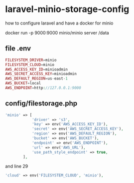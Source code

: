 # laravel-minio-storage-config
how to configure laravel and have a docker for minio


docker run -p 9000:9000 minio/minio server /data

## file .env
```php
FILESYSTEM_DRIVER=minio
FILESYSTEM_CLOUD=minio
AWS_ACCESS_KEY_ID=minioadmin
AWS_SECRET_ACCESS_KEY=minioadmin
AWS_DEFAULT_REGION=us-east-1
AWS_BUCKET=local
AWS_ENDPOINT=http://127.0.0.1:9000
```

## config/filestorage.php
```php
'minio' => [
            'driver' => 's3',
            'key' => env('AWS_ACCESS_KEY_ID'),
            'secret' => env('AWS_SECRET_ACCESS_KEY'),
            'region' => env('AWS_DEFAULT_REGION'),
            'bucket' => env('AWS_BUCKET'),
            'endpoint' => env('AWS_ENDPOINT'),
            'url' => env('AWS_URL'),
            'use_path_style_endpoint' => true,
        ],
```

and line 29
```php
'cloud' => env('FILESYSTEM_CLOUD', 'minio'),
```
